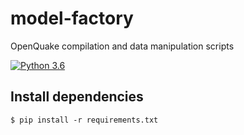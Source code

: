 # model-factory
OpenQuake compilation and data manipulation scripts

[![Python 3.6](https://img.shields.io/badge/python-3.6-blue.svg)](https://www.python.org/downloads/release/python-360/)


## Install dependencies
`$ pip install -r requirements.txt`
